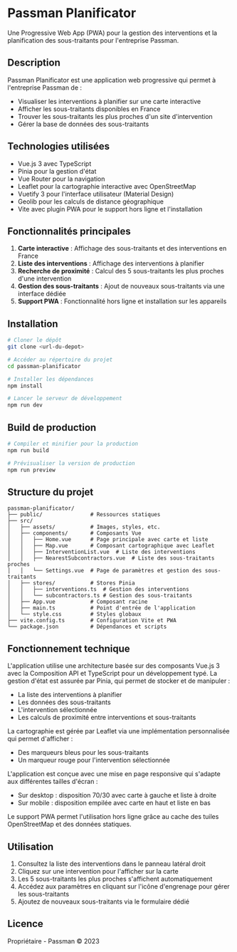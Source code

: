 # Passman Planificator

Une Progressive Web App (PWA) pour la gestion des interventions et la planification des sous-traitants pour l'entreprise Passman.

## Description

Passman Planificator est une application web progressive qui permet à l'entreprise Passman de :
- Visualiser les interventions à planifier sur une carte interactive
- Afficher les sous-traitants disponibles en France
- Trouver les sous-traitants les plus proches d'un site d'intervention
- Gérer la base de données des sous-traitants

## Technologies utilisées

- Vue.js 3 avec TypeScript
- Pinia pour la gestion d'état
- Vue Router pour la navigation
- Leaflet pour la cartographie interactive avec OpenStreetMap
- Vuetify 3 pour l'interface utilisateur (Material Design)
- Geolib pour les calculs de distance géographique
- Vite avec plugin PWA pour le support hors ligne et l'installation

## Fonctionnalités principales

1. **Carte interactive** : Affichage des sous-traitants et des interventions en France
2. **Liste des interventions** : Affichage des interventions à planifier
3. **Recherche de proximité** : Calcul des 5 sous-traitants les plus proches d'une intervention
4. **Gestion des sous-traitants** : Ajout de nouveaux sous-traitants via une interface dédiée
5. **Support PWA** : Fonctionnalité hors ligne et installation sur les appareils

## Installation

```bash
# Cloner le dépôt
git clone <url-du-depot>

# Accéder au répertoire du projet
cd passman-planificator

# Installer les dépendances
npm install

# Lancer le serveur de développement
npm run dev
```

## Build de production

```bash
# Compiler et minifier pour la production
npm run build

# Prévisualiser la version de production
npm run preview
```

## Structure du projet

```
passman-planificator/
├── public/               # Ressources statiques
├── src/
│   ├── assets/           # Images, styles, etc.
│   ├── components/       # Composants Vue
│   │   ├── Home.vue      # Page principale avec carte et liste
│   │   ├── Map.vue       # Composant cartographique avec Leaflet
│   │   ├── InterventionList.vue  # Liste des interventions
│   │   ├── NearestSubcontractors.vue  # Liste des sous-traitants proches
│   │   └── Settings.vue  # Page de paramètres et gestion des sous-traitants
│   ├── stores/           # Stores Pinia
│   │   ├── interventions.ts  # Gestion des interventions
│   │   └── subcontractors.ts # Gestion des sous-traitants
│   ├── App.vue           # Composant racine
│   ├── main.ts           # Point d'entrée de l'application
│   └── style.css         # Styles globaux
├── vite.config.ts        # Configuration Vite et PWA
└── package.json          # Dépendances et scripts
```

## Fonctionnement technique

L'application utilise une architecture basée sur des composants Vue.js 3 avec la Composition API et TypeScript pour un développement typé. La gestion d'état est assurée par Pinia, qui permet de stocker et de manipuler :

- La liste des interventions à planifier
- Les données des sous-traitants
- L'intervention sélectionnée
- Les calculs de proximité entre interventions et sous-traitants

La cartographie est gérée par Leaflet via une implémentation personnalisée qui permet d'afficher :
- Des marqueurs bleus pour les sous-traitants
- Un marqueur rouge pour l'intervention sélectionnée

L'application est conçue avec une mise en page responsive qui s'adapte aux différentes tailles d'écran :
- Sur desktop : disposition 70/30 avec carte à gauche et liste à droite
- Sur mobile : disposition empilée avec carte en haut et liste en bas

Le support PWA permet l'utilisation hors ligne grâce au cache des tuiles OpenStreetMap et des données statiques.

## Utilisation

1. Consultez la liste des interventions dans le panneau latéral droit
2. Cliquez sur une intervention pour l'afficher sur la carte
3. Les 5 sous-traitants les plus proches s'affichent automatiquement
4. Accédez aux paramètres en cliquant sur l'icône d'engrenage pour gérer les sous-traitants
5. Ajoutez de nouveaux sous-traitants via le formulaire dédié

## Licence

Propriétaire - Passman © 2023
